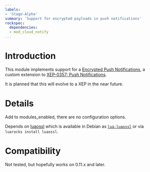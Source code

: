 ```yaml
---
labels:
- 'Stage-Alpha'
summary: 'Support for encrypted payloads in push notifications'
rockspec:
  dependencies:
  - mod_cloud_notify
...
```


Introduction
============

This module implements support for a [Encrypted Push Notifications](https://xeps.tigase.net//docs/push-notifications/encrypt/),
a custom extension to [XEP-0357: Push Notifications](https://xmpp.org/extensions/xep-0357.html).

It is planned that this will evolve to a XEP in the near future.

Details
=======

Add to modules_enabled, there are no configuration options.

Depends on
[luaossl](http://25thandclement.com/~william/projects/luaossl.html)
which is available in Debian as
[`lua-luaossl`](https://tracker.debian.org/pkg/lua-luaossl) or via
`luarocks install luaossl`.

Compatibility
=============

Not tested, but hopefully works on 0.11.x and later.
